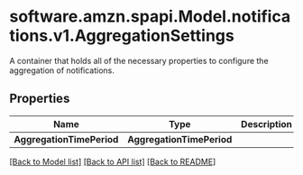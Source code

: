 # software.amzn.spapi.Model.notifications.v1.AggregationSettings
A container that holds all of the necessary properties to configure the aggregation of notifications.

## Properties

Name | Type | Description | Notes
------------ | ------------- | ------------- | -------------
**AggregationTimePeriod** | **AggregationTimePeriod** |  | 

[[Back to Model list]](../README.md#documentation-for-models) [[Back to API list]](../README.md#documentation-for-api-endpoints) [[Back to README]](../README.md)

